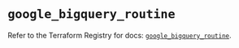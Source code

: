 # `google_bigquery_routine`

Refer to the Terraform Registry for docs: [`google_bigquery_routine`](https://registry.terraform.io/providers/hashicorp/google-beta/6.9.0/docs/resources/google_bigquery_routine).
